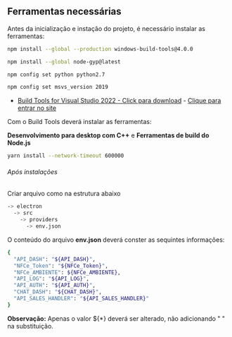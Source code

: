 ## Ferramentas necessárias

Antes da inicialização e instação do projeto, é necessário instalar as ferramentas:

```bash
npm install --global --production windows-build-tools@4.0.0
```

```bash
npm install --global node-gyp@latest
```

```bash
npm config set python python2.7
```

```bash
npm config set msvs_version 2019
```

- [Build Tools for Visual Studio 2022 - Click para download](https://aka.ms/vs/17/release/vs_BuildTools.exe) - [Clique para entrar no site](https://visualstudio.microsoft.com/downloads/)

Com o Build Tools deverá instalar as ferramentas:

**Desenvolvimento para desktop com C++** e **Ferramentas de build do Node.js**

```bash
yarn install --network-timeout 600000
```

###### Após instalações

Criar arquivo como na estrutura abaixo

```bash
-> electron
  -> src
    -> providers
      -> env.json
```

O conteúdo do arquivo **env.json** deverá conster as sequintes informações:

```bash
{
  "API_DASH": "${API_DASH}",
  "NFCe_Token": "${NFCe_Token}",
  "NFCe_AMBIENTE": ${NFCe_AMBIENTE},
  "API_LOG": "${API_LOG}",
  "API_AUTH": "${API_AUTH}",
  "CHAT_DASH": "${CHAT_DASH}",
  "API_SALES_HANDLER": "${API_SALES_HANDLER}"
}
```

**Observação:** Apenas o valor ${\*} deverá ser alterado, não adicionando " " na substituição.

